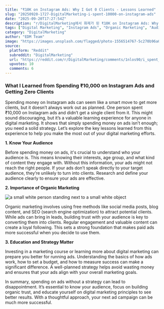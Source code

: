 ```yaml
---
title: "₹10K on Instagram Ads: Why I Got 0 Clients - Lessons Learned"
slug: "20250920-1727-DigitalMarketing-i-spent-10000-on-instagram-ads"
date: "2025-09-20T17:27:54Z"
description: "r/DigitalMarketing에서 화제가 된 ₹10K on Instagram Ads: Why I Got 0 Clients - Lessons Learned에 대한 깊이 있는 분석과 인사이트"
tags: ["Digital Marketing", "Instagram Ads", "Organic Marketing", "Audience Targeting"]
category: "DigitalMarketing"
author: "EDM Team"
image: "https://images.unsplash.com/flagged/photo-1556514767-5c270b96a005?crop=entropy&cs=tinysrgb&fit=max&fm=jpg&ixid=M3w3OTU0NDF8MHwxfHNlYXJjaHwyMHx8ZGlnaXRhbCUyMG1hcmtldGluZ3xlbnwxfDB8fHwxNzU4Mzg5MjYwfDA&ixlib=rb-4.1.0&q=80&w=1080"
source:
  platform: "Reddit"
  subreddit: "DigitalMarketing"
  url: "https://reddit.com/r/DigitalMarketing/comments/1nlos90/i_spent_10000_on_instagram_ads_and_got_0_clients/"
  upvotes: 10
  comments: 6
---
```


### What I Learned from Spending ₹10,000 on Instagram Ads and Getting Zero Clients

Spending money on Instagram ads can seem like a smart move to get more clients, but it doesn’t always work out as planned. One person spent ₹10,000 on Instagram ads and didn’t get a single client from it. This might sound discouraging, but it’s a valuable learning experience for anyone in digital marketing. It shows that simply spending money on ads isn’t enough; you need a solid strategy. Let’s explore the key lessons learned from this experience to help you make the most out of your digital marketing efforts.

**1. Know Your Audience**

Before spending money on ads, it's crucial to understand who your audience is. This means knowing their interests, age group, and what kind of content they engage with. Without this information, your ads might not reach the right people. If your ads don’t speak directly to your target audience, they’re unlikely to turn into clients. Research and define your audience clearly to ensure your ads are effective.

**2. Importance of Organic Marketing**

![a small white person standing next to a small white object](https://images.unsplash.com/photo-1674027326252-a09b3473e18f?crop=entropy&cs=tinysrgb&fit=max&fm=jpg&ixid=M3w3OTU0NDF8MHwxfHNlYXJjaHw0MXx8c2VvfGVufDF8MHx8fDE3NTgzODkyNjB8MA&ixlib=rb-4.1.0&q=80&w=1080)

Organic marketing involves using free methods like social media posts, blog content, and SEO (search engine optimization) to attract potential clients. While ads can bring in leads, building trust with your audience is key to converting them into clients. Regular engagement and valuable content can create a loyal following. This sets a strong foundation that makes paid ads more successful when you decide to use them.

**3. Education and Strategy Matter**

Investing in a marketing course or learning more about digital marketing can prepare you better for running ads. Understanding the basics of how ads work, how to set a budget, and how to measure success can make a significant difference. A well-planned strategy helps avoid wasting money and ensures that your ads align with your overall marketing goals.

In summary, spending on ads without a strategy can lead to disappointment. It’s essential to know your audience, focus on building organic trust, and educate yourself on digital marketing principles to see better results. With a thoughtful approach, your next ad campaign can be much more successful.